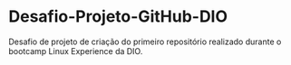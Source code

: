 # Desafio-Projeto-GitHub-DIO
Desafio de projeto de criação do primeiro repositório realizado durante o bootcamp Linux Experience da DIO.
